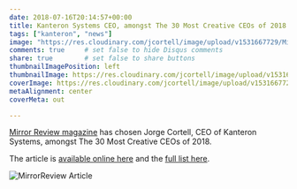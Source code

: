 ```yaml
---
date: 2018-07-16T20:14:57+00:00
title: Kanteron Systems CEO, amongst The 30 Most Creative CEOs of 2018
tags: ["kanteron", "news"]
image: "https://res.cloudinary.com/jcortell/image/upload/v1531667729/MirrorReviewCreativeCEOs.jpg"
comments: true     # set false to hide Disqus comments
share: true        # set false to share buttons
thumbnailImagePosition: left
thumbnailImage: https://res.cloudinary.com/jcortell/image/upload/v1531667729/MirrorReviewCreativeCEOs.jpg
coverImage: https://res.cloudinary.com/jcortell/image/upload/v1531667729/MirrorReviewCreativeCEOs.jpg
metaAlignment: center
coverMeta: out

---
```

[Mirror Review magazine](https://magazine.mirrorreview.com/The-30-Most-Creative-CEOs-of-2018/) has chosen Jorge Cortell, CEO of Kanteron Systems, amongst The 30 Most Creative CEOs of 2018.

<!--more-->
The article is [available online here](httpss://www.mirrorreview.com/jorge-cortell-pioneering-entrepreneur-behind-kanteron-systems/) and the [full list here](httpss://www.mirrorreview.com/the-30-most-creative-ceos-of-2018/).

![MirrorReview Article](https://res.cloudinary.com/jcortell/image/upload/v1531667729/MirrorReviewCreativeCEOs.jpg)
